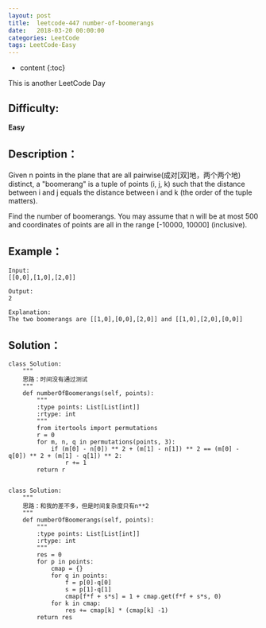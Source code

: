 ```yaml
---
layout: post
title:  leetcode-447 number-of-boomerangs
date:   2018-03-20 00:00:00
categories: LeetCode
tags: LeetCode-Easy
---
```


* content
{:toc}

This is another LeetCode Day

## Difficulty:

**Easy**

## Description：

Given n points in the plane that are all pairwise(成对[双]地，两个两个地) distinct, a "boomerang" 
is a tuple of points (i, j, k) such that the distance between i and j equals 
the distance between i and k (the order of the tuple matters).

Find the number of boomerangs. You may assume that n will be at most 500 and 
coordinates of points are all in the range [-10000, 10000] (inclusive).

## Example：

```
Input:
[[0,0],[1,0],[2,0]]

Output:
2

Explanation:
The two boomerangs are [[1,0],[0,0],[2,0]] and [[1,0],[2,0],[0,0]]
```

## Solution：

```
class Solution:
    """
    思路：时间没有通过测试
    """
    def numberOfBoomerangs(self, points):
        """
        :type points: List[List[int]]
        :rtype: int
        """
        from itertools import permutations
        r = 0
        for m, n, q in permutations(points, 3):
            if (m[0] - n[0]) ** 2 + (m[1] - n[1]) ** 2 == (m[0] - q[0]) ** 2 + (m[1] - q[1]) ** 2:
                r += 1
        return r
 

class Solution:
    """
    思路：和我的差不多，但是时间复杂度只有n**2
    """
    def numberOfBoomerangs(self, points):
        """
        :type points: List[List[int]]
        :rtype: int
        """        
        res = 0
        for p in points:
            cmap = {}
            for q in points:
                f = p[0]-q[0]
                s = p[1]-q[1]
                cmap[f*f + s*s] = 1 + cmap.get(f*f + s*s, 0)
            for k in cmap:
                res += cmap[k] * (cmap[k] -1)
        return res
```